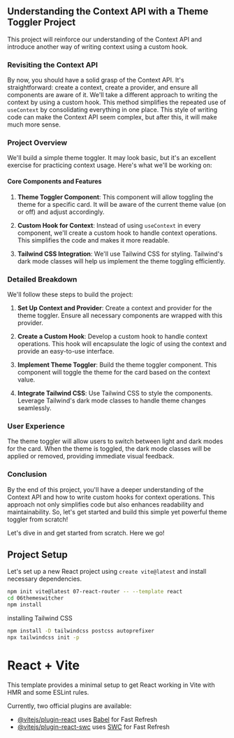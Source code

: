 ## Understanding the Context API with a Theme Toggler Project

This project will reinforce our understanding of the Context API and introduce another way of writing context using a custom hook.

### Revisiting the Context API

By now, you should have a solid grasp of the Context API. It's straightforward: create a context, create a provider, and ensure all components are aware of it. We'll take a different approach to writing the context by using a custom hook. This method simplifies the repeated use of `useContext` by consolidating everything in one place. This style of writing code can make the Context API seem complex, but after this, it will make much more sense.

### Project Overview

We'll build a simple theme toggler. It may look basic, but it's an excellent exercise for practicing context usage. Here's what we'll be working on:

#### Core Components and Features

1. **Theme Toggler Component**: This component will allow toggling the theme for a specific card. It will be aware of the current theme value (on or off) and adjust accordingly.

2. **Custom Hook for Context**: Instead of using `useContext` in every component, we'll create a custom hook to handle context operations. This simplifies the code and makes it more readable.

3. **Tailwind CSS Integration**: We'll use Tailwind CSS for styling. Tailwind's dark mode classes will help us implement the theme toggling efficiently.

### Detailed Breakdown

We'll follow these steps to build the project:

1. **Set Up Context and Provider**: Create a context and provider for the theme toggler. Ensure all necessary components are wrapped with this provider.

2. **Create a Custom Hook**: Develop a custom hook to handle context operations. This hook will encapsulate the logic of using the context and provide an easy-to-use interface.

3. **Implement Theme Toggler**: Build the theme toggler component. This component will toggle the theme for the card based on the context value.

4. **Integrate Tailwind CSS**: Use Tailwind CSS to style the components. Leverage Tailwind's dark mode classes to handle theme changes seamlessly.

### User Experience

The theme toggler will allow users to switch between light and dark modes for the card. When the theme is toggled, the dark mode classes will be applied or removed, providing immediate visual feedback.

### Conclusion

By the end of this project, you'll have a deeper understanding of the Context API and how to write custom hooks for context operations. This approach not only simplifies code but also enhances readability and maintainability. So, let's get started and build this simple yet powerful theme toggler from scratch!

Let's dive in and get started from scratch. Here we go!

## Project Setup

Let's set up a new React project using `create vite@latest` and install necessary dependencies.

```bash
npm init vite@latest 07-react-router -- --template react
cd 06themeswitcher
npm install
```
installing Tailwind CSS
```bash
npm install -D tailwindcss postcss autoprefixer
npx tailwindcss init -p
```


# React + Vite

This template provides a minimal setup to get React working in Vite with HMR and some ESLint rules.

Currently, two official plugins are available:

- [@vitejs/plugin-react](https://github.com/vitejs/vite-plugin-react/blob/main/packages/plugin-react/README.md) uses [Babel](https://babeljs.io/) for Fast Refresh
- [@vitejs/plugin-react-swc](https://github.com/vitejs/vite-plugin-react-swc) uses [SWC](https://swc.rs/) for Fast Refresh
